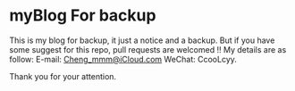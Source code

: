 # myBlog For backup
This is my blog for backup, it just a notice and a backup. But if you have some suggest for this repo, pull requests are welcomed !!
My details are as follow:
E-mail: Cheng_mmm@iCloud.com
WeChat: CcooLcyy.

Thank you for your attention.
